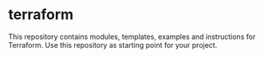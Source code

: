 # terraform
This repository contains modules, templates, examples and instructions for Terraform. Use this repository as starting point for your project.
